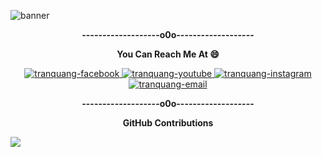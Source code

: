 ![banner](https://user-images.githubusercontent.com/117824221/201148089-ab58d387-66cf-47b3-9c37-1f15a54143a6.png)
<p align="center"><b> -------------------o0o-------------------</b></p>
<div align="center">
  <p align="center"><b>You Can Reach Me At 😄</b></p>
  <a href="https://www.facebook.com/vuanh.dio.2" target="blank">
    <img src="https://img.icons8.com/bubbles/100/000000/facebook-new.png" alt="tranquang-facebook" />
  </a>
  <a href="https://www.youtube.com/channel/UCCJ7gbRotFwxYR8oBRWU9eA" target="blank">
    <img src="https://img.icons8.com/bubbles/100/000000/youtube-squared.png" alt="tranquang-youtube" />
  </a>
  <a href="https://www.instagram.com/_du.anh/" target="blank">
    <img src="https://img.icons8.com/bubbles/100/000000/instagram.png" alt="tranquang-instagram" />
  </a>
  <a href="mailto:vuanh13122002a@gmail.com" target="top">
    <img src="https://img.icons8.com/bubbles/100/000000/apple-mail.png" alt="tranquang-email" />
  </a>
</div>
<p align="center"><b> -------------------o0o-------------------</b></p>
<p align='center'>
  <p align="center"><b> GitHub Contributions </b></p>
<img src="https://activity-graph.herokuapp.com/graph?username=VuAnhDio&theme=react-dark&hide_border=true">
<p>
